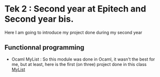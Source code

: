 # Tek 2 : Second year at Epitech and Second year bis.
 Here I am going to introduce my project done during my second year

## Functionnal programming
- Ocaml MyList : So this module was done in Ocaml, it wasn't the best for me, but at least, here is the first (on three) project done in this class [MyList](https://github.com/BBR2394/ocamlMyList)
